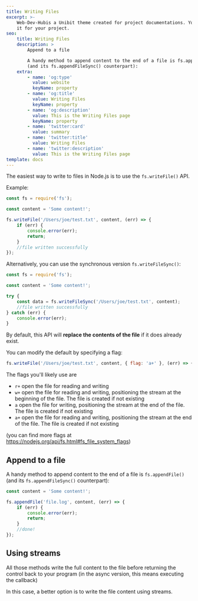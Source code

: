 ```yaml
---
title: Writing Files
excerpt: >-
    Web-Dev-Hubis a Unibit theme created for project documentations. You can use
    it for your project.
seo:
    title: Writing Files
    description: >
        Append to a file

        A handy method to append content to the end of a file is fs.appendFile()
        (and its fs.appendFileSync() counterpart):
    extra:
        - name: 'og:type'
          value: website
          keyName: property
        - name: 'og:title'
          value: Writing Files
          keyName: property
        - name: 'og:description'
          value: This is the Writing Files page
          keyName: property
        - name: 'twitter:card'
          value: summary
        - name: 'twitter:title'
          value: Writing Files
        - name: 'twitter:description'
          value: This is the Writing Files page
template: docs
---
```


The easiest way to write to files in Node.js is to use the `fs.writeFile()` API.

Example:

```js
const fs = require('fs');

const content = 'Some content!';

fs.writeFile('/Users/joe/test.txt', content, (err) => {
    if (err) {
        console.error(err);
        return;
    }
    //file written successfully
});
```

Alternatively, you can use the synchronous version `fs.writeFileSync()`:

```js
const fs = require('fs');

const content = 'Some content!';

try {
    const data = fs.writeFileSync('/Users/joe/test.txt', content);
    //file written successfully
} catch (err) {
    console.error(err);
}
```

By default, this API will **replace the contents of the file** if it does already exist.

You can modify the default by specifying a flag:

```js
fs.writeFile('/Users/joe/test.txt', content, { flag: 'a+' }, (err) => {});
```

The flags you'll likely use are

-   `r+` open the file for reading and writing
-   `w+` open the file for reading and writing, positioning the stream at the beginning of the file. The file is created if not existing
-   `a` open the file for writing, positioning the stream at the end of the file. The file is created if not existing
-   `a+` open the file for reading and writing, positioning the stream at the end of the file. The file is created if not existing

(you can find more flags at <https://nodejs.org/api/fs.html#fs_file_system_flags>)

## Append to a file

A handy method to append content to the end of a file is `fs.appendFile()` (and its `fs.appendFileSync()` counterpart):

```js
const content = 'Some content!';

fs.appendFile('file.log', content, (err) => {
    if (err) {
        console.error(err);
        return;
    }
    //done!
});
```

## Using streams

All those methods write the full content to the file before returning the control back to your program (in the async version, this means executing the callback)

In this case, a better option is to write the file content using streams.
